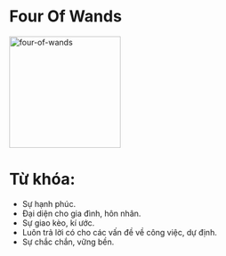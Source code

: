 # Four Of Wands

<img style="width: 200px;" alt="four-of-wands"
  src="https://www.alittlesparkofjoy.com/wp-content/uploads/2020/04/four-of-wands-tarot-card.jpg">

**Từ khóa:**
===

* Sự hạnh phúc.
* Đại diện cho gia đình, hôn nhân.
* Sự giao kèo, kí ước.
* Luôn trả lời có cho các vấn đề về công việc, dự định.
* Sự chắc chắn, vững bền.
